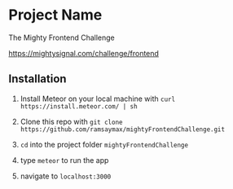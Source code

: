 # Project Name

The Mighty Frontend Challenge

https://mightysignal.com/challenge/frontend

## Installation

1. Install Meteor on your local machine with `curl https://install.meteor.com/ | sh`

2. Clone this repo with `git clone https://github.com/ramsaymax/mightyFrontendChallenge.git`

3. `cd` into the project folder `mightyFrontendChallenge`

4. type `meteor` to run the app

5. navigate to `localhost:3000` 


